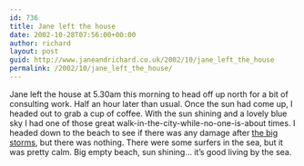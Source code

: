 ```yaml
---
id: 736
title: Jane left the house
date: 2002-10-28T07:56:00+00:00
author: richard
layout: post
guid: http://www.janeandrichard.co.uk/2002/10/jane_left_the_house
permalink: /2002/10/jane_left_the_house/
---
```

Jane left the house at 5.30am this morning to head off up north for a bit of consulting work. Half an hour later than usual. Once the sun had come up, I headed out to grab a cup of coffee. With the sun shining and a lovely blue sky I had one of those great walk-in-the-city-while-no-one-is-about times. I headed down to the beach to see if there was any damage after [the big storms](http://news.bbc.co.uk/1/hi/uk/2367089.stm), but there was nothing. There were some surfers in the sea, but it was pretty calm. Big empty beach, sun shining&#8230; it&#8217;s good living by the sea.